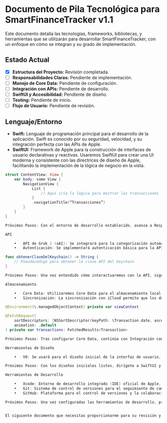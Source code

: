 # Documento de Pila Tecnológica para SmartFinanceTracker v1.1

Este documento detalla las tecnologías, frameworks, bibliotecas, y herramientas que se utilizarán para desarrollar SmartFinanceTracker, con un enfoque en cómo se integran y su grado de implementación.

## Estado Actual

- [x] **Estructura del Proyecto:** Revisión completada.
- [ ] **Responsabilidades Claras:** Pendiente de implementación.
- [ ] **Manejo de Core Data:** Pendiente de configuración.
- [ ] **Integración con APIs:** Pendiente de desarrollo.
- [ ] **SwiftUI y Accesibilidad:** Pendiente de diseño.
- [ ] **Testing:** Pendiente de inicio.
- [ ] **Flujo de Usuario:** Pendiente de revisión.

## Lenguaje/Entorno

- **Swift:** Lenguaje de programación principal para el desarrollo de la aplicación. Swift es conocido por su seguridad, velocidad, y su integración perfecta con las APIs de Apple.
- **SwiftUI:** Framework de Apple para la construcción de interfaces de usuario declarativas y reactivas. Usaremos SwiftUI para crear una UI moderna y consistente con las directrices de diseño de Apple, facilitando la implementación de la lógica de negocio en la vista.

```swift
struct ContentView: View {
    var body: some View {
        NavigationView {
            List {
                // Aquí iría la lógica para mostrar las transacciones
            }
            .navigationTitle(“Transacciones”)
        }
    }
}

Próximos Pasos: Con el entorno de desarrollo establecido, avanza a Responsabilidades Claras.

API

	•	API de Grok 2 (xAI): Se integrará para la categorización automática de transacciones. La API recibe datos en formato JSON y devuelve las transacciones categorizadas.
	•	Autenticación: Se implementará autenticación básica para la API, con la clave API almacenada de manera segura en el Keychain de iOS, permitiendo una comunicación segura.

func obtenerClaveDelKeychain() -> String {
    // Pseudocódigo para obtener la clave API del Keychain
}

Próximos Pasos: Una vez entendido cómo interactuaremos con la API, sigue con Manejo de Core Data.

Almacenamiento

	•	Core Data: Utilizaremos Core Data para el almacenamiento local de datos de transacciones, permitiendo una gestión eficiente de los datos y sincronización a través de iCloud.
	•	Sincronización: La sincronización con iCloud permite que los datos estén disponibles en múltiples dispositivos Apple del usuario, asegurando consistencia y respaldo.

@Environment(\.managedObjectContext) private var viewContext

@FetchRequest(
    sortDescriptors: [NSSortDescriptor(keyPath: \Transaction.date, ascending: true)],
    animation: .default
) private var transactions: FetchedResults<Transaction>

Próximos Pasos: Tras configurar Core Data, continúa con Integración con APIs.

Herramientas de Diseño

	•	V0: Se usará para el diseño inicial de la interfaz de usuario, creando wireframes y mockups que guiarán el desarrollo visual de la aplicación, asegurando que la UI está bien pensada antes de la implementación.

Próximos Pasos: Con los diseños iniciales listos, dirígete a SwiftUI y Accesibilidad.

Herramientas de Desarrollo

	•	Xcode: Entorno de desarrollo integrado (IDE) oficial de Apple, necesario para el desarrollo en Swift/SwiftUI. Incluye el simulador de iOS para pruebas.
	•	Git: Sistema de control de versiones para el seguimiento de cambios en el código y la colaboración. Utilizaremos GitHub para alojar el repositorio.
	•	GitHub: Plataforma para el control de versiones y la colaboración en el desarrollo del proyecto. Aquí se alojará el código y la documentación.

Próximos Pasos: Una vez configuradas las herramientas de desarrollo, procede a Responsabilidades Claras.


El siguiente documento que necesitas proporcionarme para su revisión y modificación es el `BackendStructureDoc_v2.0.md`.
